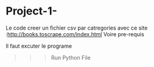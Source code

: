 # Project-1-

Le code creer un fichier csv par catregories avec ce site :http://books.toscrape.com/index.html
Voire pre-requis

Il faut excuter le programe
>>> Run Python File
